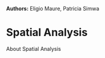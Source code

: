 <!-- @format -->

**Authors:** Eligio Maure, Patricia Simwa

# Spatial Analysis

About Spatial Analysis
